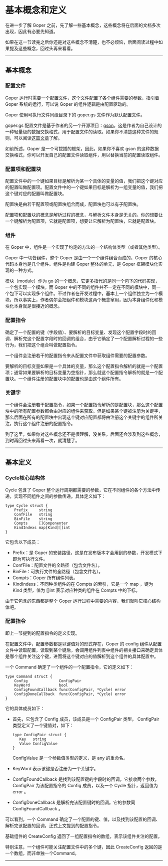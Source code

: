 # 基本概念和定义

在进一步了解 Goper 之前，先了解一些基本概念，这些概念将在后面的文档多次出现，因此有必要先知道。

如果在这一节读完之后你还是对这些概念不清楚，也不必烦恼，后面阅读过程中如果提及这些概念，回过头再来看看。

---
## 基本概念

### 配置文件
Goper 运行时需要一个配置文件，这个文件配置了各个组件需要的参数，指引着 Goper 系统的运行，可以说 Goper 的组件逻辑是由配置驱动的。

Goper 使用可执行文件同级目录下的 goper.gs 文件作为默认配置文件。

goper.gs 配置文件是基于作者的另一个开源项目：[gson]()。这是作者为自己设计的一种轻量级的数据交换格式，用于配置文件的读取。如果你不清楚这种文件的规则，可以阅读[这篇文章]()了解。

如前所述，Goper 是一个可拔插的框架，因此，如果你不喜欢 gson 的这种数据交换格式，你可以开发自己的配置文件读取组件，用以替换当前的配置读取组件。

### 配置项和配置块
配置文件中的一个键如果目标是解析为某一个具体的变量的值，我们把这个键对应的配置叫做配置项。配置文件中的一个键如果目标是解析为一组变量的值，我们把这个键对应的配置叫做配置块。

配置块是由若干配置项或配置块组合而成，配置块也可以有子配置块。

配置项和配置块的概念是解析过程的概念，与解析文件本身是无关的。你的想要让一个键解析为配置项，它就是配置项，想要让它解析为配置块，它就是配置块。

### 组件
在 Goper 中，组件是一个实现了约定的方法的一个结构体类型（或者其他类型）。

Goper 中一切皆组件，整个 Goper 是由一个一个组件组合而成的，Goper 的核心代码本身也是几个组件。组件是构建 Goper 整体的单元，是 Goper 框架模块化实现的一种方式。

模块（module）作为 go 的一个概念，它更多指代的是同一个包下的代码实现，一个包实现一个模块。而 Goper 中的不同的组件并不一定在不同的模块中，同一个包下可以实现多个组件。不过作者在开发过程中，基本上一个组件独立为一个模块，所以事实上，作者偶尔会把组件和模块这两个概念窜用，因为本身组件化和模块化本身就是很接近的概念。

### 配置指令
确定了一个配置的键（字段值）、要解析的目标变量、发现这个配置字段时的回调、解析完这个配置字段时的回调的组合，由于它确定了一个配置解析过程的一些行为，我们把这个组合叫做配置指令。

一个组件会注册若干的配置指令来从配置文件中获取组件需要的配置参数。

要解析的目标变量如果是一个具体的变量，那么这个配置指令解析的就是一个配置项；通常如果要解析的目标变量为空指针，那么就这个配置指令解析的就是一个配置块。一个组件注册的配置块中的配置也是由这个组件所有。

### 关键字
一个组件会注册若干配置指令，如果一个配置指令解析的是配置块，那么这个配置块中的所有配置参数都会由对应的组件来获取。但是如果某个键被注册为关键字，那么后面在所有的配置块中出现这个键对应配置都将由注册这个关键字的组件所关注，执行这个组件注册的配置指令。


到了这里，如果你对这些概念还不是很理解，没关系，后面还会涉及到这些概念，到时再回过头来再看一次，就清楚了。

---
## 基本定义

### Cycle核心结构体
Cycle 包含了 Goper 整个运行周期都需要的参数，它在不同组件的各个方法中传递，实现不同组件之间的参数传递。具体定义如下：
```
type Cycle struct {
	Prefix     string        
	ConfFile   string        
	BinFile    string        
	Compts     []Componenter
	KindIndexs map[Kind][]int
}
```

它包含以下成员：
   - Prefix：是 Goper 的安装路径，这是在发布版本才会用到的参数，开发模式下即为可执行文件。
   - ConfFile：配置文件的全路径（包含文件名）。
   - BinFile：可执行文件的全路径（包含文件名）。
   - Compts：Goper 所有组件列表。
   - KindIndexs：不同种类组件的在 Compts 的索引，它是一个 map ，键为 Kind 类型，值为 []int 表示对应种类的组件在 Compts 中的下标。

由于它包含的东西都是整个 Goper 运行过程中需要的内容，我们就叫它核心结构体吧。

### 配置指令
即上一节提到的配置指令的定义实现。

在配置文件中，配置参数都是以键值对的形式存在，Goper 的 config 组件从配置文件中读取配置，读取到某个键后，会调用组件列表中组件的相关接口来确定具体是哪个组件关注这个键，进而将这个键对应的值解析到这个组件的具体配置中。

一个 Command 确定了一个组件的一个配置指令，它的定义如下：
```
type Command struct {
	Config              ConfigPair
	KeyWord             bool                          
	ConfigFoundCallback func(ConfigPair, *Cycle) error
	ConfigDoneCallback  func(ConfigPair, *Cycle) error
}
```  

它的具体成员如下：
   - 首先，它包含了 Config 成员，该成员是一个 ConfigPair 类型， ConfigPair 类型定义了一个键值对，如下：

      ```
      type ConfigPair struct {
         Key   string     
         Value ConfigValue 
      }
      ```

      ConfigValue 是一个参数值类型的定义，是 any 的重命名。

   - KeyWord 表示该键是否注册为一个关键字。
   - ConfigFoundCallback 是找到该配置键的字段时的回调。它接收两个参数，ConfigPair 为该配置指令的 Config 成员，以及一个 Cycle 指针，返回值为 error 。
   - ConfigDoneCallback 是解析完该配置键时的回调。它的参数同 ConfigFoundCallback 。

可以看到，一个 Command 确定了一个配置的键、值，以及找到该配置的回调、解析完该配置的回调，正式上文提到的配置指令。

基础组件的 CreateConfig 返回了一组配置指令的数组，表示该组件关注的配置。

特别注意，一个组件可能关注配置文件中的多个键，因此 CreateConfig 返回的是一个数组，而非单独一个Command。

---